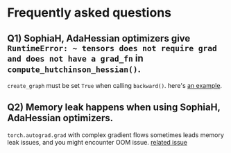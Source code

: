 # Frequently asked questions

## Q1) SophiaH, AdaHessian optimizers give ```RuntimeError: ~ tensors does not require grad and does not have a grad_fn``` in `compute_hutchinson_hessian()`.

`create_graph` must be set `True` when calling `backward()`. here's [an example](https://github.com/kozistr/pytorch_optimizer/issues/194#issuecomment-1723167466).

## Q2) Memory leak happens when using SophiaH, AdaHessian optimizers.

`torch.autograd.grad` with complex gradient flows sometimes leads memory leak issues, and you might encounter OOM issue. [related issue](https://github.com/kozistr/pytorch_optimizer/issues/278)
